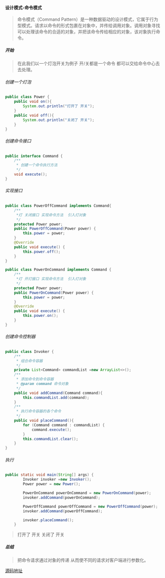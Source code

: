 #### 设计模式-命令模式

> 命令模式（Command Pattern）是一种数据驱动的设计模式，它属于行为型模式。请求以命令的形式包裹在对象中，并传给调用对象。调用对象寻找可以处理该命令的合适的对象，并把该命令传给相应的对象，该对象执行命令。

##### 开始

> 在此我们以一个灯泡开关为例子 开/关都是一个命令 都可以交给命令中心去去处理。

###### 创建一个灯泡

```java
public class Power {
    public void on(){
        System.out.println("打开了 开关");
    }
    public void off(){
        System.out.println("关闭了 开关");
    }
}
```

###### 创建命令接口

```java
public interface Command {
    /**
     * 创建一个命令执行方法
     */
    void execute();
}
```

###### 实现接口

```java
public class PowerOffCommand implements Command{
    /**
     *灯 关闭接口 实现命令方法  引入灯对象
     */
    protected Power power;
    public PowerOffCommand(Power power) {
        this.power = power;
    }
    @Override
    public void execute() {
        this.power.off();
    }
}
```

```java
public class PowerOnCommand implements Command {
    /**
     *灯 开灯接口 实现命令方法  引入灯对象
     */
    protected Power power;
    public PowerOnCommand(Power power) {
        this.power = power;
    }
    @Override
    public void execute() {
        this.power.on();
    }
}
```

###### 创建命令控制器

```java
public class Invoker {
    /**
     * 组合命令容器
     */
    private List<Command> commandList =new ArrayList<>();
    /**
     * 添加命令到命令容器
     * @param command 命令对象
     */
    public void addCommand(Command command){
        this.commandList.add(command);
    }
    /**
     * 执行命令容器的各个命令
     */
    public void placeCommand(){
        for (Command command : commandList) {
            command.execute();
        }
        this.commandList.clear();
    }
}
```

###### 执行

```java
public static void main(String[] args) {
        Invoker invoker =new Invoker();
        Power power = new Power();

        PowerOnCommand powerOnCommand = new PowerOnCommand(power);
        invoker.addCommand(powerOnCommand);

        PowerOffCommand powerOffCommand = new PowerOffCommand(power);
        invoker.addCommand(powerOffCommand);

        invoker.placeCommand();
    }
```

> 打开了 开关
> 关闭了 开关

##### 总结

> 把命令请求通过对象的传递 从而使不同的请求对客户端进行参数化。

[源码地址](https://github.com/Toma3610/toma-example/tree/master/toma-learning/lab-02-design-patterns/lab-02-design-patterns-command-pattern)